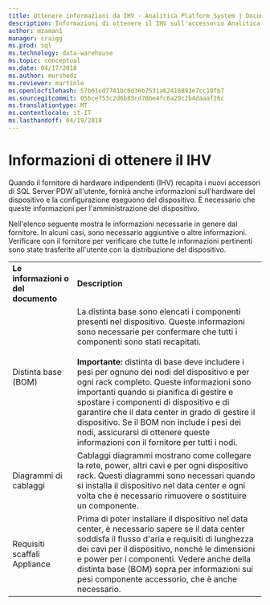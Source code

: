 ```yaml
---
title: Ottenere informazioni da IHV - Analitica Platform System | Documenti Microsoft
description: Informazioni di ottenere il IHV sull'accessorio Analitica Platform System.
author: mzaman1
manager: craigg
ms.prod: sql
ms.technology: data-warehouse
ms.topic: conceptual
ms.date: 04/17/2018
ms.author: murshedz
ms.reviewer: martinle
ms.openlocfilehash: 57b61ed7741bc6d36b7531a62416893e7cc10fb7
ms.sourcegitcommit: 056ce753c2d6b85cd78be4fc6a29c2b4daaaf26c
ms.translationtype: MT
ms.contentlocale: it-IT
ms.lasthandoff: 04/19/2018
---
```

# <a name="information-to-obtain-from-your-ihv"></a>Informazioni di ottenere il IHV
Quando il fornitore di hardware indipendenti (IHV) recapita i nuovi accessori di SQL Server PDW all'utente, fornirà anche informazioni sull'hardware del dispositivo e la configurazione eseguono del dispositivo. È necessario che queste informazioni per l'amministrazione del dispositivo.  
  
Nell'elenco seguente mostra le informazioni necessarie in genere dal fornitore. In alcuni casi, sono necessario aggiuntive o altre informazioni. Verificare con il fornitore per verificare che tutte le informazioni pertinenti sono state trasferite all'utente con la distribuzione del dispositivo.  
  
|||  
|-|-|  
|**Le informazioni o del documento**|**Description**|  
|Distinta base (BOM)|La distinta base sono elencati i componenti presenti nel dispositivo. Queste informazioni sono necessarie per confermare che tutti i componenti sono stati recapitati.<br /><br />**Importante:** distinta di base deve includere i pesi per ognuno dei nodi del dispositivo e per ogni rack completo. Queste informazioni sono importanti quando si pianifica di gestire e spostare i componenti di dispositivo e di garantire che il data center in grado di gestire il dispositivo. Se il BOM non include i pesi dei nodi, assicurarsi di ottenere queste informazioni con il fornitore per tutti i nodi.|  
|Diagrammi di cablaggi|Cablaggi diagrammi mostrano come collegare la rete, power, altri cavi e per ogni dispositivo rack. Questi diagrammi sono necessari quando si installa il dispositivo nel data center e ogni volta che è necessario rimuovere o sostituire un componente.|  
|Requisiti scaffali Appliance|Prima di poter installare il dispositivo nel data center, è necessario sapere se il data center soddisfa il flusso d'aria e requisiti di lunghezza dei cavi per il dispositivo, nonché le dimensioni e power per i componenti. Vedere anche della distinta base (BOM) sopra per informazioni sui pesi componente accessorio, che è anche necessario.|  
  
